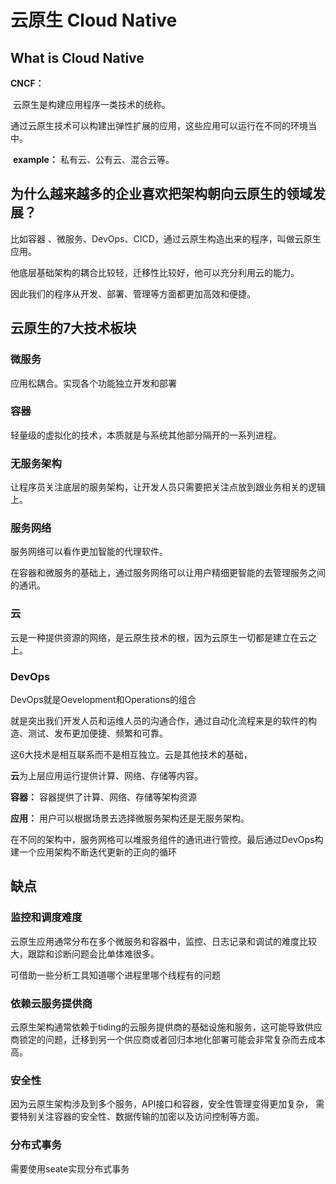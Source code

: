 # 云原生 Cloud Native 

## What is Cloud Native

**CNCF：**

​	云原生是构建应用程序一类技术的统称。

​	通过云原生技术可以构建出弹性扩展的应用，这些应用可以运行在不同的环境当中。

​	**example：** 私有云、公有云、混合云等。

 

## 为什么越来越多的企业喜欢把架构朝向云原生的领域发展？

比如容器 、微服务、DevOps、CICD，通过云原生构造出来的程序，叫做云原生应用。

他底层基础架构的耦合比较轻，迁移性比较好，他可以充分利用云的能力。

因此我们的程序从开发、部署、管理等方面都更加高效和便捷。

## 云原生的7大技术板块

### 微服务

应用松耦合。实现各个功能独立开发和部署

### 容器

轻量级的虚拟化的技术，本质就是与系统其他部分隔开的一系列进程。

### 无服务架构

让程序员关注底层的服务架构，让开发人员只需要把关注点放到跟业务相关的逻辑上。

### 服务网络

服务网络可以看作更加智能的代理软件。

在容器和微服务的基础上，通过服务网络可以让用户精细更智能的去管理服务之间的通讯。

### 云

云是一种提供资源的网络，是云原生技术的根，因为云原生一切都是建立在云之上。

### DevOps 

DevOps就是Oevelopment和Operations的组合

就是突出我们开发人员和运维人员的沟通合作，通过自动化流程来是的软件的构造、测试、发布更加便捷、频繁和可靠。



这6大技术是相互联系而不是相互独立。云是其他技术的基础，

**云**为上层应用运行提供计算、网络、存储等内容。

**容器：** 容器提供了计算、网络、存储等架构资源

**应用：** 用户可以根据场景去选择微服务架构还是无服务架构。

在不同的架构中，服务网格可以堆服务组件的通讯进行管控。最后通过DevOps构建一个应用架构不断迭代更新的正向的循环

## 缺点

### 监控和调度难度

云原生应用通常分布在多个微服务和容器中，监控、日志记录和调试的难度比较大，跟踪和诊断问题会比单体难很多。

可借助一些分析工具知道哪个进程里哪个线程有的问题

### 依赖云服务提供商

云原生架构通常依赖于tiding的云服务提供商的基础设施和服务，这可能导致供应商锁定的问题，迁移到另一个供应商或者回归本地化部署可能会非常复杂而去成本高。

### 安全性

因为云原生架构涉及到多个服务，API接口和容器，安全性管理变得更加复杂， 需要特别关注容器的安全性、数据传输的加密以及访问控制等方面。

### 分布式事务

需要使用seate实现分布式事务
